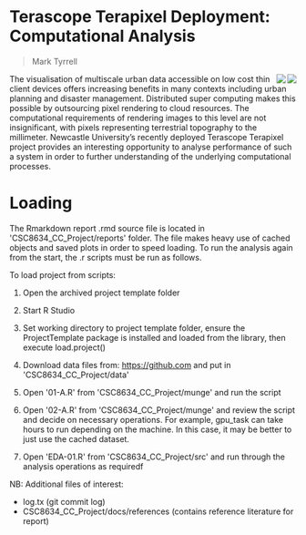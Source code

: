 

# Terascope Terapixel Deployment: Computational Analysis
> Mark Tyrrell

<img src="https://media.blendernation.com/wp-content/uploads/2018/03/Screenshot_20180322-161400-1024x768.png" align="right" />

<img src="https://github.com/m-tyrrell/Terapixel-Analysis/tree/master/graphs/cover.png" align="right" />


The visualisation of multiscale urban data accessible on low cost thin client devices offers increasing benefits in many contexts including urban planning and disaster management. Distributed super computing makes this possible by outsourcing pixel rendering to cloud resources. The computational requirements of rendering images to this level are not insignificant, with pixels representing terrestrial topography to the millimeter. Newcastle University’s recently deployed Terascope Terapixel project provides an interesting opportunity to analyse performance of such a system in order to further understanding of the underlying computational processes.


# Loading
The Rmarkdown report .rmd source file is located in 'CSC8634_CC_Project/reports' folder. The file makes heavy use of cached objects and saved plots in order to speed loading. To run the analysis again from the start, the .r scripts must be run as follows.

To load project from scripts:

1. Open the archived project template folder 

2. Start R Studio

3. Set working directory to project template folder, ensure the ProjectTemplate package is installed and loaded from the library, then execute load.project()

4. Download data files from: https://github.com and put in 'CSC8634_CC_Project/data'

5. Open '01-A.R' from 'CSC8634_CC_Project/munge' and run the script

6. Open '02-A.R' from 'CSC8634_CC_Project/munge' and review the script and decide on necessary operations. For example, gpu_task can take hours to run depending on the machine. In this case, it may be better to just use the cached dataset.

7. Open 'EDA-01.R' from 'CSC8634_CC_Project/src' and run through the analysis operations as requiredf


NB: Additional files of interest:

* log.tx (git commit log)
* CSC8634_CC_Project/docs/references (contains reference literature for report)

